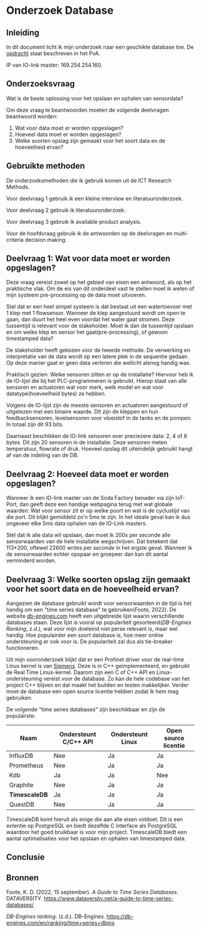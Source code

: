 # Onderzoek Database



## Inleiding

In dit document licht ik mijn onderzoek naar een geschikte database toe. De [opdracht](../process/PvA.markdown#4-doelstelling-opdracht-en-op-te-leveren-resultaten-voor-het-bedrijf) staat beschreven in het PvA.



IP van IO-link master: 169.254.254.160.

## Onderzoeksvraag

Wat is de beste oplossing voor het opslaan en ophalen van sensordata?

Om deze vraag te beantwoorden moeten de volgende deelvragen beantwoord worden:

1. Wat voor data moet er worden opgeslagen?
2. Hoeveel data moet er worden opgeslagen?
3. Welke soorten opslag zijn gemaakt voor het soort data en de hoeveelheid ervan?

## Gebruikte methoden

De onderzoeksmethoden die ik gebruik komen uit de ICT Research Methods.

Voor deelvraag 1 gebruik ik een kleine interview en literatuuronderzoek.

Voor deelvraag 2 gebruik ik literatuuronderzoek.

Voor deelvraag 3 gebruik ik available product analysis.

Voor de hoofdvraag gebruik ik de antwoorden op de deelvragen en multi-criteria decision making.



## Deelvraag 1: Wat voor data moet er worden opgeslagen?

Deze vraag vereist zowel op het gebied van eisen een antwoord, als op het praktische vlak. Om de eis van dit onderdeel vast te stellen moet ik weten of mijn systeem pre-processing op de data moet uitvoeren. 

Stel dat er een heel simpel systeem is dat bestaat uit een watertoevoer met 1 klep met 1 flowsensor. Wanneer de klep aangestuurd wordt om open te gaan, dan duurt het heel even voordat het water gaat stromen. Deze tussentijd is relevant voor de stakeholder. Moet ik dan de tussentijd opslaan en om welke klep en sensor het gaat(pre-processing), of gewoon timestamped data?

De stakeholder heeft gekozen voor de tweede methode. De verwerking en interpretatie van de data wordt op een latere plek in de sequentie gedaan. Op deze manier gaat er geen data verloren die wellicht alsnog handig was. 

Praktisch gezien: Welke sensoren zitten er op de installatie? Hiervoor heb ik de IO-lijst die bij het PLC-programmeren is gebruikt. Hierop staat van alle sensoren en actuatoren wat voor merk, welk model en wat voor datatype(hoeveelheid bytes) ze hebben. 

Volgens de IO-lijst zijn de meeste sensoren en actuatoren aangestuurd of uitgelezen met een binaire waarde. Dit zijn de kleppen en hun feedbacksensoren, levelsensoren voor vloeistof in de tanks en de pompen. In totaal zijn dit 93 bits. 

Daarnaast beschikken de IO-link sensoren over preciezere data: 2, 4 of 8 bytes. Dit zijn 20 sensoren in de installatie. Deze sensoren meten temperatuur, flowrate of druk. Hoeveel opslag dit uiteindelijk gebruikt hangt af van de indeling van de DB.



## Deelvraag 2: Hoeveel data moet er worden opgeslagen?

Wanneer ik een IO-link master van de Soda Factory benader via zijn IoT-Port, dan geeft deze een handige webpagina terug met wat globale waarden: Wat voor sensor zit er op welke poort en wat is de cyclustijd van die port. Dit blijkt gemiddeld zo'n 5ms te zijn. In het ideale geval kan ik dus ongeveer elke 5ms data ophalen van de IO-Link masters. 

Stel dat ik alle data wil opslaan, dan moet ik 200x per seconde alle sensorwaarden van de hele installatie wegschrijven. Dat betekent dat 113*200, oftewel 22600 writes per *seconde* in het ergste geval. Wanneer ik de sensorwaarden echter opspaar en groepeer dan kan dit aantal verminderd worden.



## Deelvraag 3: Welke soorten opslag zijn gemaakt voor het soort data en de hoeveelheid ervan?

Aangezien de database gebruikt wordt voor sensorwaarden in de tijd is het handig om een "time series database" te gebruiken(Foote, 2022). De website [db-engines.com](https://db-engines.com) heeft een uitgebreide lijst waarin verschillende databases staan. Deze lijst is vooral op populariteit gesorteerd(*DB-Engines Ranking*, z.d.), wat voor mijn doeleind niet perse relevant is, maar wel handig. Hoe populairder een soort database is, hoe meer online ondersteuning er ook voor is. De populariteit zal dus als tie-breaker functioneren. 

Uit mijn vooronderzoek blijkt dat er een Profinet driver voor de real-time Linux kernel is van [Siemens](https://support.industry.siemens.com/cs/document/109974538/profinet-driver-v3-2-pnconfiglib-v1-5-download-software-package?dti=0&lc=en-NL). Deze is in C++ geimplementeerd, en gebruikt de Real Time Linux-kernel. Daarom zijn een C of C++ API en Linux-ondersteuning vereist voor de database. Zo kan de hele codebase van het project C++ blijven en dat maakt het builden en testen makkelijker. Verder moet de database een open source licentie hebben zodat ik hem mag gebruiken.

De volgende "time series databases" zijn beschikbaar en zijn de populairste:

| Naam            | Ondersteunt C/C++ API | Ondersteunt Linux | Open source licentie |
| --------------- | --------------------- | ----------------- | -------------------- |
| InfluxDB        | Nee                   | Ja                | Ja                   |
| Prometheus      | Nee                   | Ja                | Ja                   |
| Kdb             | Ja                    | Ja                | Nee                  |
| Graphite        | Nee                   | Ja                | Ja                   |
| **TimescaleDB** | Ja                    | Ja                | Ja                   |
| QuestDB         | Nee                   | Ja                | Ja                   |

TimescaleDB komt hieruit als enige die aan alle eisen voldoet. Dit is een extentie op PostgreSQL en biedt dezelfde C interface als PostgreSQL waardoor het goed bruikbaar is voor mijn project. TimescaleDB biedt een aantal optimalisaties voor het opslaan en ophalen van timestamped data.





## Conclusie



## Bronnen

Foote, K. D. (2022, 15 september). *A Guide to Time Series Databases*. DATAVERSITY. https://www.dataversity.net/a-guide-to-time-series-databases/

*DB-Engines ranking*. (z.d.). DB-Engines. https://db-engines.com/en/ranking/time+series+dbms
